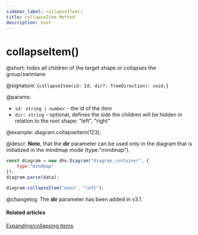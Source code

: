 ```yaml
---
sidebar_label: collapseItem()
title: collapseItem Method
description: text
---
```


# collapseItem()

@short: hides all children of the target shape or collapses the group/swimlane

@signature: {`collapseItem(id: Id, dir?: TreeDirection): void;`}

@params:
- `id: string | number` - the id of the item
- `dir: string` - optional, defines the side the children will be hidden in relation to the root shape: "left", "right"

@example:
diagram.collapseItem(123);

@descr:
**Note**, that the **dir** parameter can be used only in the diagram that is initialized in the mindmap mode (type:"mindmap").

~~~js
const diagram = new dhx.Diagram("diagram_container", {
	type:"mindmap"
});
diagram.parse(data);

diagram.collapseItem("main", "left");
~~~


@changelog:
The **dir** parameter has been added in v3.1.

#### Related articles

[Expanding/collapsing items](../../../guides/manipulating_items/#expandingcollapsing-items)